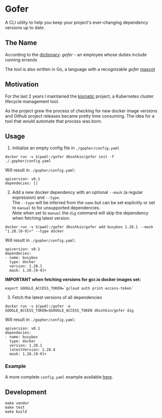 # Gofer

A CLI utility to help you keep your project's ever-changing dependency versions up to date.

## The Name
According to the [dictionary](https://www.merriam-webster.com/dictionary/gofer): *gofer* - an employee whose duties include running errands 

The tool is also written in Go, a language with a recognizable *gofer* [mascot](https://blog.golang.org/gopher)

## Motivation

For the last 2 years I maintained the [kismatic](https://github.com/apprenda/kismatic) project, a Kubernetes cluster lifecycle management tool.

As the project grew the process of checking for new docker image versions and Github project releases became pretty time consuming. The idea for a tool that would automate that process was born.

## Usage

1) Initialize an empty config file in `./gopher/config.yaml`

```
docker run -v $(pwd):/gofer dkoshkin/gofer init -f ./.gopher/config.yaml
```

Will result in `./gopher/config.yaml`:

```
apiversion: v0.1
dependecies: []
```

2) Add a new docker dependency with an optional `--mask` (a regular expression) and `--type`.   
The `--type` will be inferred from the `name` but can be set explicitly or set to `manual` to for unsupported dependencies.  
*Note* when set to `manual` the `dig` command will skip the dependency when fetching latest version.

```
docker run -v $(pwd):/gofer dkoshkin/gofer add busybox 1.28.1 --mask "1.28.[0-9]+" --type docker
```

Will result in `./gopher/config.yaml`:

```
apiversion: v0.1
dependecies:
- name: busybox
  type: docker
  version: 1.28.1
  mask: 1.28.[0-9]+
```

**IMPORTANT when fetching versions for gcr.io docker images set:** 
```
export GOOGLE_ACCESS_TOKEN=`gcloud auth print-access-token`
```

3) Fetch the latest versions of all dependencies
```
docker run -v $(pwd):/gofer -e GOOGLE_ACCESS_TOKEN=$GOOGLE_ACCESS_TOKEN dkoshkin/gofer dig
```

Will result in `./gopher/config.yaml`:

```
apiversion: v0.1
dependecies:
- name: busybox
  type: docker
  version: 1.28.1
  latestVersion: 1.28.4
  mask: 1.28.[0-9]+
```

### Example
A more complete `config.yaml` example available [here](https://raw.githubusercontent.com/dkoshkin/gopher/master/config.yaml.sample).

## Development

```
make vendor
make test
make build
```